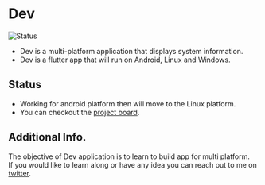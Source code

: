 # Dev
<p align="left">
<img alt="Status" src="https://img.shields.io/badge/status-ongoing-brightgreen?style=for-the-badge&labelColor=black&logo=github">
</p>

- Dev is a multi-platform application that displays system information.
- Dev is a flutter app that will run on Android, Linux and Windows.

## Status
- Working for android platform then will move to the Linux platform.
- You can checkout the [project board](https://github.com/gupta-shrinath/Dev/projects/1).

## Additional Info.
The objective of Dev application is to learn to build app for multi platform.\
If you would like to learn along or have any idea you can reach out to me on [twitter](https://twitter.com/gupta_shrinath).

